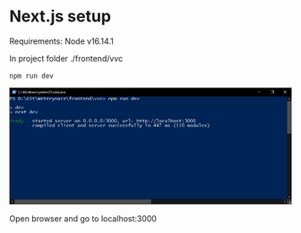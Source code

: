 # Next.js setup

Requirements:
Node v16.14.1

In project folder ./frontend/vvc
```
npm run dev
```
![Run](next_run_example.png)

Open browser and go to localhost:3000
